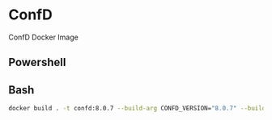 # ConfD

ConfD Docker Image

## Powershell

## Bash

```bash
docker build . -t confd:8.0.7 --build-arg CONFD_VERSION="8.0.7" --build-arg TAILF_USERNAME="Username" --build-arg TAILF_PASSWORD="Password"
```
